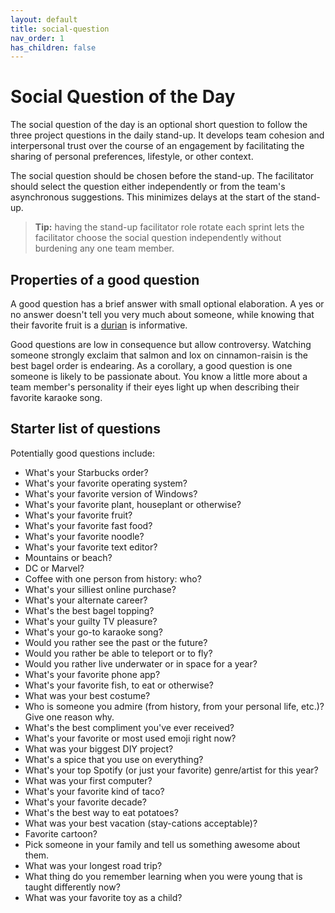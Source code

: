 ```yaml
---
layout: default
title: social-question
nav_order: 1
has_children: false
---
```


# Social Question of the Day

The social question of the day is an optional short question to follow the three project questions in the daily stand-up. It develops team cohesion and interpersonal trust over the course of an engagement by facilitating the sharing of personal preferences, lifestyle, or other context.

The social question should be chosen before the stand-up. The facilitator should select the question either independently or from the team's asynchronous suggestions. This minimizes delays at the start of the stand-up.

> **Tip:** having the stand-up facilitator role rotate each sprint lets the facilitator choose the social question independently without burdening any one team member.

## Properties of a good question

A good question has a brief answer with small optional elaboration. A yes or no answer doesn't tell you very much about someone, while knowing that their favorite fruit is a [durian](https://en.wikipedia.org/wiki/Durian) is informative.

Good questions are low in consequence but allow controversy. Watching someone strongly exclaim that salmon and lox on cinnamon-raisin is the best bagel order is endearing. As a corollary, a good question is one someone is likely to be passionate about. You know a little more about a team member's personality if their eyes light up when describing their favorite karaoke song.

## Starter list of questions

Potentially good questions include:

- What's your Starbucks order?
- What's your favorite operating system?
- What's your favorite version of Windows?
- What's your favorite plant, houseplant or otherwise?
- What's your favorite fruit?
- What's your favorite fast food?
- What's your favorite noodle?
- What's your favorite text editor?
- Mountains or beach?
- DC or Marvel?
- Coffee with one person from history: who?
- What's your silliest online purchase?
- What's your alternate career?
- What's the best bagel topping?
- What's your guilty TV pleasure?
- What's your go-to karaoke song?
- Would you rather see the past or the future?
- Would you rather be able to teleport or to fly?
- Would you rather live underwater or in space for a year?
- What's your favorite phone app?
- What's your favorite fish, to eat or otherwise?
- What was your best costume?
- Who is someone you admire (from history, from your personal life, etc.)? Give one reason why.
- What's the best compliment you've ever received?
- What's your favorite or most used emoji right now?
- What was your biggest DIY project?
- What's a spice that you use on everything?
- What's your top Spotify (or just your favorite) genre/artist for this year?
- What was your first computer?
- What's your favorite kind of taco?
- What's your favorite decade?
- What's the best way to eat potatoes?
- What was your best vacation (stay-cations acceptable)?
- Favorite cartoon?
- Pick someone in your family and tell us something awesome about them.
- What was your longest road trip?
- What thing do you remember learning when you were young that is taught differently now?
- What was your favorite toy as a child?
